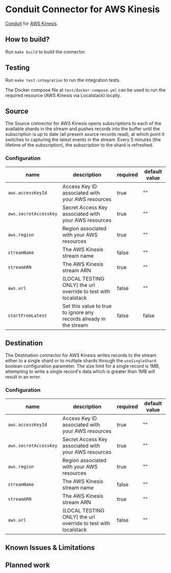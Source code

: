 # Conduit Connector for AWS Kinesis
[Conduit](https://conduit.io) for [AWS Kinesis](https://aws.amazon.com/kinesis/).

## How to build?
Run `make build` to build the connector.

## Testing
Run `make test-integration` to run the integration tests.

The Docker compose file at `test/docker-compose.yml` can be used to run the required resource (AWS Kinesis via Localstack) locally.

## Source
The Source connector for AWS Kinesis opens subscriptions to each of the available shards in the stream and pushes records into the buffer until
the subscription is up to date (all present source records read), at which point it switches to capturing the latest events in the stream. Every 5 minutes (the lifetime of the subscription), the subscription to the shard is refreshed.


### Configuration

| name                  | description                                      | required | default value |
|-----------------------|--------------------------------------------------|----------|---------------|
| `aws.accessKeyId`     | Access Key ID associated with your AWS resources | true     | ""            |
| `aws.secretAccessKey` | Secret Access Key associated with your AWS resources | true     | ""            |
| `aws.region`     | Region associated with your AWS resources | true     | ""            |
| `streamName`     | The AWS Kinesis stream name | false     | ""            |
| `streamARN`     | The AWS Kinesis stream ARN | true     | ""            |
| `aws.url`     | (LOCAL TESTING ONLY) the url override to test with localstack | false     | ""            |
| `startFromLatest`     | Set this value to true to ignore any records already in the stream  | false     | false           |


## Destination
The Destination connector for AWS Kinesis writes records to the stream either to a single shard or to multiple shards through the `useSingleShard` boolean configuration parameter. The size limit for a single record is 1MB, attempting to write a single record's data which is greater than 1MB will result in an error.

### Configuration

| name                       | description                                | required | default value |
|----------------------------|--------------------------------------------|----------|---------------|
| `aws.accessKeyId`     | Access Key ID associated with your AWS resources | true     | ""            |
| `aws.secretAccessKey` | Secret Access Key associated with your AWS resources | true     | ""            |
| `aws.region`     | Region associated with your AWS resources | true     | ""            |
| `streamName`     | The AWS Kinesis stream name | false     | ""            |
| `streamARN`     | The AWS Kinesis stream ARN | true     | ""            |
| `aws.url`     | (LOCAL TESTING ONLY) the url override to test with localstack | false     | ""            |

## Known Issues & Limitations


## Planned work

